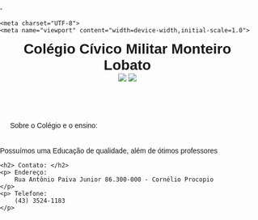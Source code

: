 -<!DOCTYPE html>
<html lang="pt-br">
<head>
    
    <meta charset="UTF-8">
    <meta name="viewport" content="width=device-width,initial-scale=1.0">

<title> Colégio Cívico Militar Monteiro Lobato</title>
<style>
    body {
        font-family: Arial, sans-serif;
        margin: 0;
        padding: 0;
    }

    header {
        background-color:grey;
        color:#fff;
        padding: 20px;
        text-align: center;
    }
    h1 {
        margin: 0;

    }

    main {
        padding: 20px;
    }

    footer{
        background-color: rgb(114, 117, 119);
        padding: 20px;
        text-align: center;
    }
</style>
</head>
<body>
    <header>
        <h1>Colégio Cívico Militar Monteiro Lobato</h1>
        <img src="bandeira-parana.webp">
        <img src="f850x638-66898_144387_5050.jpg">
    </header>
    <main>     Sobre o Colégio e o ensino:</main>
    <p> Possuímos uma Educação de qualidade, além de ótimos professores</p>

    <h2> Contato: </h2>
    <p> Endereço:
        Rua Antônio Paiva Junior 86.300-000 - Cornélio Procopio
    </p>
    <p> Telefone:
        (43) 3524-1183
    </p>
   
</body>
